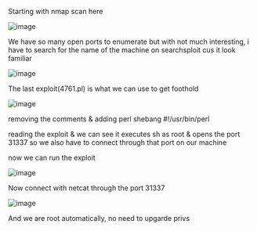 Starting with nmap scan here


![image](https://user-images.githubusercontent.com/64267672/210963067-635798b8-15bd-4b1c-a527-da9f5379517e.png)


We have so many open ports to enumerate but with not much interesting, i have to search for the name of the machine on searchsploit cus it look familiar


![image](https://user-images.githubusercontent.com/64267672/210964023-504dab50-d04e-4ece-b7e5-a06f83edd8b3.png)

The last exploit(4761.pl) is what we can use to get foothold 

![image](https://user-images.githubusercontent.com/64267672/210964188-87fbda49-7a9b-4591-9107-71e3bf4aad78.png)

removing the comments & adding perl shebang #!/usr/bin/perl

reading the exploit & we can see it executes sh as root & opens the port 31337 so we also have to connect through that port on our machine

now we can run the exploit 

![image](https://user-images.githubusercontent.com/64267672/210964731-805ba5e6-3300-4bf1-b67b-033d446789e0.png)


Now connect with netcat through the port 31337 

![image](https://user-images.githubusercontent.com/64267672/210965493-02862ffb-e674-4cf7-8ff8-fb213876d54d.png)


And we are root automatically, no need to upgarde privs
